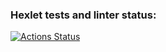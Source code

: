 ### Hexlet tests and linter status:
[![Actions Status](https://github.com/Good6Vibes/qa-engineer-project-84/actions/workflows/hexlet-check.yml/badge.svg)](https://github.com/Good6Vibes/qa-engineer-project-84/actions)
